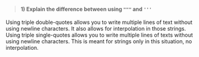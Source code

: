 >#### 1) Explain the difference between using `"""` and `'''`

Using triple double-quotes allows you to write multiple lines of text without using newline characters.
It also allows for interpolation in those strings.
Using triple single-quotes allows you to write multiple lines of texts without using newline characters.
This is meant for strings only in this situation, no interpolation.
